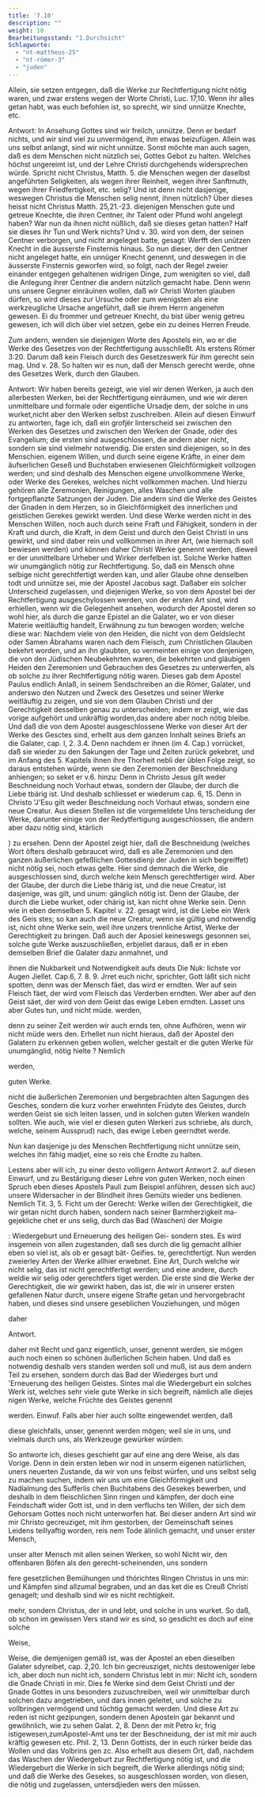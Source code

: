 ```yaml
---
title: '7.10'
description: ""
weight: 10
Bearbeitungsstand: "1.Durchsicht"
Schlagworte:
  - "nt-mattheus-25"
  - "nt-römer-3"
  - "juden"
---
```


<!-- seite 323 -->

Allein, sie setzen entgegen, daß die Werke zur
Rechtfertigung nicht nötig waren, und zwar erstens
wegen der Worte Christi, Luc. 17,10. Wenn ihr
alles getan habt, was euch befohlen ist, so sprecht,
wir sind unnütze Knechte, etc.

Antwort: In Ansehung Gottes sind wir freilch,
unnütze. Denn er bedarf nichts, und wir sind viel zu
unvermögend, ihm etwas beizufügen. Allein was uns
selbst anlangt, sind wir nicht unnütze. Sonst möchte
man auch sagen, daß es dem Menschen nicht nützlich
sei, Gottes Gebot zu halten. Welches höchst ungereimt
ist, und der Lehre Christi durchgehends widersprechen
würde. Spricht nicht Christus, Matth. 5.
die Menschen wegen der daselbst angeführten Seligkeiten,
als wegen ihrer Reinheit, wegen ihrer
Sanftmuth, wegen ihrer Friedfertigkeit, etc. selig?
Und ist denn nicht dasjenige, weswegen Christus die
Menschen selig nennt, ihnen nützlich? Über dieses heisst
nicht Christus Matth. 25,21.-23. diejenigen
Menschen gute und getreue Knechte, die ihren Centner,
ihr Talent oder Pfund wohl angelegt haben? War
nun da ihnen nicht nüßlich, daß sie dieses getan hatten?
Half sie dieses ihr Tun und Werk nichts? Und
v. 30. wird von dem, der seinen Centner verborgen,
und nicht angeleget batte, gesagt: Werfft den unützen
Knecht in die äusserste Finsternis hinaus.
So nun dieser, der den Centner nicht angeleget hatte,
ein unnüger Knecht genennt, und deswegen in die
äusserste Finsternis geworfen wird, so folgt, nach der
Regel zweier einander entgegen gehaltenen widrigen
Dinge, zum wenigiten so viel, daß die Anlegung ihrer
Centner die andern nützlich gemacht habe. Denn
wenn uns unsere Gegner einräuinen wollen, daß wir
Christi Worten glauben dürfen, so wird dieses zur
Ursuche oder zum wenigsten als eine werkzeugliche Ursache
angeführt, daß sie ihrem Herrn angenehm gewesen.<!-- seite 324 -->
Ei du frommer und getreuer Knecht,
du bist über wenig getreu gewesen, ich will dich
über viel setzen, gebe ein zu deines Herren Freude.

Zum andern, wenden sie diejenigen Worte des
Apostels ein, wo er die Werke des Gesetzes von der
Rechtfertigung ausschließt. Als erstens Römer 3:20.
Darum daß kein Fleisch durch des Gesetzeswerk
für ihm gerecht sein mag. Und v. 28. So halten
wir es nun, daß der Mensch gerecht werde,
ohne des Gesetzes Werk, durch den Glauben.

Antwort: Wir haben bereits gezeigt, wie viel wir
denen Werken, ja auch den allerbesten Werken, bei
der Rechtfertigung einräumen, und wie wir deren unmittelbare
und formale oder eigentliche Ursadje dem,
der solche in uns wurket,nicht aber den Werken selbst
zuschreiben. Allein auf diesen Einwurf zu antworten,
fage ich, daß ein grofjër linterscheid sei zwischen den
Werken des Gesetzes und zwischen den Werken der
Gnade, oder des Evangelium; die ersten sind ausgeschlossen,
die andern aber nicht, sondern sie sind vielmehr
notwendig. Die ersten sind diejenigen, so in des Menschien.
eigenem Willen, und durch seine eigene Kräfte,
in einer dem äufserlichen Geseß und Buchstaben erwiesenen
Gleichförmigkeit vollzogen werden; und sind deshalb
des Menschen eigene unvollkommene Werke, oder
Werke des Gerekes, welches nicht vollkommen machen.
Und hierzu gehören alle Zeremonien, Reinigungen,
alles Waschen und alle fortgepflanzte Satzungen
der Juden. Die andern sind die Werke des Geistes der
Gnaden in dem Herzen, so in Gleichförmigkeit des innerlichen
und geistlichen Gerekes gewirkt werden.
Und diese Werke werden nicht in des Menschen Willen,
noch auch durch seine Fraft und Fähigkeit, sondern in der
Kraft und durch, die Kraft, in dem Geist und durch den
Geist Christi in uns gewirkt, und sind daber rein und
vollkommen in ihrer Art, (wie hiernach soll bewiesen werden)<!-- seite 325 -->
und können daher Christi Werke genennt werden,
dieweil er der unınittelbare Urheber und Wirker
derfelben ist. Solche Werke hatten wir unumgänglich
nötig zur Rechtfertigung. So, daß ein Mensch ohne
selbige nicht gerechtfertigt werden kan, und aller Glaube
ohne denselben todt und unnütze sei, mie der Apostel
Jacobus sagt. Daßaber ein solcher Unterscheid zugelassen,
und diejenigen Werke, so von dem Apostel bei
der Rechtfertigung ausgeschylossen werden, von der ersten
Art sind, wird erhiellen, wenn wir die Gelegenheit ansehen,
wodurch der Apostel deren so wohl hier, als durch
die ganze Epistel an die Galater, wo er von dieser Materie
weitläuftig handelt, Erwähnung zu tun bewogen
worden; welche diese war: Nachdem viele von den
Heiden, die nicht von dem Geldslecht oder Samen
Ábrahams waren nach dem Fleisch, zum Christlichen
Glauben bekehrt worden, und an ihn glaubten, so vermeinten
einige von denjenigen, die von den Jüdischen
Neubekehrten waren, die bekehrten und gläubigen Heiden
den Zeremonien und Gebrauchen des Gesetzes zu unterwerfen,
als ob solche zu ihrer Rechtfertigung nötig
waren. Dieses gab dem Apostel Paulus endlich Anlaß,
in seinem Sendschreiben an die Römer, Galater, und
anderswo den Nutzen und Zweck des Gesetzes und seiner
Werke weitläuftig zu zeigen, und sie von dem Glauben
Christi und der Gerechtigkeit desselben genau zu unterscheiden;
indem er zeigt, wie das vorige aufgehört
und unkräftig worden,das andere aber noch nötig bleibe.
Und daß die von dem Apostel ausgeschlossene Werke
von dieser Art der Werke des Gesctes sind, erhellt aus
dem ganzen Innhalt seines Briefs an die Galater, cap.
I, 2. 3.4. Denn nachdem er ihnen (im 4. Cap.) vorrücket,
daß sie wieder zu den Sakungen der Tage und
Zeiten zurück gekebret, und im Anfang des 5. Kapitels
ihnen ihre Thorheit nebli der üblen Folge zeigt, so daraus
entstehen würde, wenn sie den Zeremonien der Beschneidung<!-- seite 326 -->
anhiengen; so seket er v.6. hinzu: Denn in
Christo Jesus gilt weder Beschneidung noch Vorhaut<!-- TODO -->
etwas, sondern der Glaube, der durch die Liebe tbärig ist. Und deshalb schliesset er wiederum cap. 6, 15. Denn in Christo 'J'Esu gilt weder Beschneidung noch Vorhaut etwas, sondern eine neue Creatur. Aus diesen Stellen ist die vorgemeldete Uns terscheidung der Werke, darunter einige von der Redytfertigung ausgeschlossen, die andern aber dazu nötig sind, ktärlich

) zu ersehen. Denn der Apostel zeigt hier, daß die Beschneidung (welches Wort öfters deshalb gebraucet wird, daß es alle Zeremonien und den ganzen äußerlichen gefeßlichen Gottesdienji der Juden in sich begreiffet) nicht nötig sei, noch etwas gelte. Hier sind demnach die Werke, die ausgeschlossen sind, durch welche kein Mensch gerechtfertiger wird. Aber der Glaube, der durch die Liebe thärig ist, und die neue Creatur, ist dasjenige, was gilt, und unum: gänglich nötig ist. Denn der Glaube, der durch die Liebe wurket, oder chärig ist, kan nicht ohne Werke sein. Denn wie in eben demselben 5. Kapitel v. 22. gesagt wird, ist die Liebe ein Werk des Geis stes; so kan auch die neue Creatur, wenn sie gültig und notwendig ist, nicht ohne Werke sein, weil ihre unzers trennliche Artist, Werke der Gerechtigkeit zu bringen. Daß auch der Aposiel keineswegs gesonnen sei, solche gute Werke auszuschließen, erbjellet daraus, daß er in eben demselben Brief die Galater dazu anmahnet, und

ihnen die Nukbarkeit und Notwendigkeit aufs deuts Die Nuk: lichste vor Augen Jiellet. Cap.6, 7. 8. 9. Jrret euch
nichr, sprichter, Gott láßt sich nicht spotten, denn
was der Mensch fäet, das wird er erndten. Wer
auf sein Fleisch fäet, der wird vom Fleisch das
Verderben erndten. Wer aber auf den Geist säet,
der wird von dem Geist das ewige Leben erndten.
Lasset uns aber Gutes tun, und nicht müde. werden,
<!-- seite 327 -->

denn zu seiner Zeit werden wir auch ernds ten, ohne Aufhören, wenn wir nicht müde wers den. Erhellet nun nicht hieraus, daß der Apostel den Galatern zu erkennen geben wollen, welcher gestalt er die guten Werke für unumgänglid, nötig hielte ? Nemlich

werden,

guten Werke.

nicht die äußerlichen Zeremonien und bergebrachten alten Sagungen des Gesches, sondern die kurz vorher erwehnten Früdyte des Geistes, durch werden Geist sie sich leiten lassen, und in solchen guten Werken wandeln sollten. Wie auch, wie viel er diesen guten Werkeri zus schriebe, als durch, welche, seinem Aussprud) nach, das ewige Leben geerndtet werde.

Nun kan dasjenige ju des Menschen Rechtfertigung nicht unnütze sein, welches ihn fähig madjet, eine so reis che Erndte zu halten.

Lestens aber will ich, zu einer desto volligern Antwort Antwort 2. auf diesen Einwurf, und zu Bestärigung dieser Lehre von guten Werken, noch einen Spruch eben dieses Apostels Pauli zum Beispiel anführen, dessen sich auc) unsere Widersacher in der Blindheit ihres Gemüts wieder uns bedienen. Nemlich Tit. 3, 5. Ficht um der Gerecht: Werke willen der Gerechtigkeit, die wir getan nicht durch haben, sondern nach seiner Barmherzigkeit ma- gejekliche chet er uns selig, durch das Bad (Waschen) der Moigie

: Wiedergeburt und Erneuerung des heiligen Gei- sondern stes. Es wird insgemein von allen zugestanden, daß ses durch die lig gemacht allhier eben so viel ist, als ob er gesagt bät- Geifies. te, gerechtfertigt. Nun werden zweierley Arten der Werke allhier erwebnet. Eine Art, Durch welche wir nicht selig, das ist nicht gerechtfertigt werden; und eine andere, durch weldie wir selig oder gerechtfers tiget werden. Die erste sind die Werke der Gerechtigkeit, die wir gewirkt haben, das ist, die wir in unserer ersten gefallenen Natur durch, unsere eigene Strafte getan und hervorgebracht haben, und dieses sind unsere geseblichen Vouziehungen, und mögen

daher




Antwort.
<!-- seite 328 -->
daher mit Recht und ganz eigentlich, unser, genennt werden, sie mögen auch noch einen so schönen äußerlichen Schein haben. Und daß es notwendig deshalb vers standen werden soll und muß, ist aus dem andern Teil zu ersehen, sondern durch das Bad der Wiederges burt und 'Erneuerung des heiligen Geistes. Sintes mal die Wiedergeburt ein solches Werk ist, welches sehr viele gute Werke in sich begreift, nämlich alle diejes nigen Werke, welche Früchte des Geistes genennt

werden. Einwuf. Falls aber hier auch sollte eingewendet werden, daß

diese gleichfalls, unser, genennt werden mögen; weil sie in uns, und vielmals durch uns, als Werkzeuge gewürker würden:

So antworte ich, dieses geschieht gar auf eine ang dere Weise, als das Vorige. Denn in dein ersten leben wir nod in unserm eigenen natürlichen, uners neuerten Zustande, da wir von uns feibst würfen, und uns selbst selig zu machen suchen, indem wir uns um eine Gleichförmigkeit und Nadíalmung des Sufferlis chen Buchitabens des Gesekes bewerben, und deshalb in dem fleischlichen Sinn ringen und kämpfen, der doch eine Feindschaft wider Gott ist, und in dem verfluchs ten Willen, der sich dem Gehorsam Gottes noch nicht unterworfen hat. Bei dieser andern Art sind wir mir Christo gecreuziget, mit ihm gestorben, der Gemeinschaft seines Leidens teillyaftig worden, reis nem Tode älinlich gemacht, und unser erster Mensch,

unser alter Mensch mit allen seinen Werken, so wohl Nicht wir, den offenbaren Böfen als den gerecht-scheinenden, uns sondern

fere gesetzlichen Bemühungen und thórichtes Ringen Christus in uns mir: und Kämpfen sind allzumal begraben, und an das ket die es Creuß Christi genagelt; und deshalb sind wir es nicht rechtigkeit.

mehr, sondern Christus, der in und lebt, und solche in uns wurket. So daß, ob schon im gewissen Vers stand wir es sind, so gesdicht es doch auf eine solche

Weise,
<!-- seite 329 -->

Weise, die demjenigen gemäß ist, was der Apostel an eben dieselben Galater sdyreibet, cap. 2,20. Ich bin gecreusziget, nichts destoweniger lebe ich, aber doch nun nicht ich, sondern Christus lebt in mir: Nicht ich, sondern die Gnade Christi in mir. Dies fe Werke sind dem Geist Christi und der Gnade Gottes in uns besonders zuzuschreiben, weil wir unmittelbar durch solchen dazu angetrieben, und dars innen geleitet, und solche zu vollbringen vermögend und tüchtig gemacht werden. Und diese Art zu reden ist nicht gezipungen, sondern denen Aposteln gar bekannt und gewöhnlich, wie zu sehen Galat. 2, 8. Denn der mit Petro kr, frig istigewesen,zumApostel-Amt uns ter der Beschneidung, der ist mit mir auch kräftig gewesen etc. Phil. 2, 13. Denn Gottists, der in euch rúrker beide das Wollen und das Volbrins gen zc. Also erhellt aus diesem Ort, daß, nachdem das Waschen der Wiedergeburt zur Rechtfertigung nötig ist, und die Wiedergeburt die Werke in sich begreift, die Werke allerdings nötig sind; und daß die Werke des Gesekes, so ausgeschlossen worden, von diesen, die nötig und zugelassen, untersdjieden wers den müssen.
